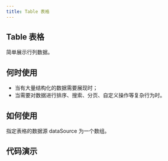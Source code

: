 ```yaml
---
title: Table 表格
---
```


## Table 表格

简单展示行列数据。

## 何时使用

- 当有大量结构化的数据需要展现时；
- 当需要对数据进行排序、搜索、分页、自定义操作等复杂行为时。

## 如何使用

指定表格的数据源 dataSource 为一个数组。

## 代码演示

<div class="w-container">
    <w-table
        row-key="id"
        :columns="state.columns"
        :rows="state.dataSource"
        :pagination="state.pagination"
        :row-selection="state.rowSelection"
        @change="onTableChange">
        <template v-slot:action="{ row }">
            <a @click="toView(row)" href="javascript:;" class="w-btn btn-link">查看</a>
        </template>
    </w-table>
</div>

<script setup>
import { reactive, ref, toRefs } from 'vue';

// 测试数据
const Storage = {
  getColumns() {
    return [
      {
        title: '序号',
        name: 'index',
      },
      {
        title: '姓名',
        name: 'name'
      },
      {
        title: '生日',
        name: 'birthday',
        scopedSlot: 'birthday'
      },
      {
        title: '年龄',
        name: 'age'
      },
      {
        title: '性别',
        name: 'sex'
      },
      {
        title: '操作',
        name: 'action',
        scopedSlot: 'action'
      }
    ];
  },
  getDataSource(number) {
      return Array(number).fill(1).map((item,index) => ({
          id: index,
          name: `test-${index}`,
          age: index + 1,
          birthday: (new Date().toLocaleString()),
          sex: '男'
      }))
  }
};

const state = reactive({
  dataSource: Storage.getDataSource(10),
  columns: Storage.getColumns(),
  pagination: {
    total: 101,
    current: 1,
    pageSize: 20,
    pageSizes: [10, 20, 30]
  },
  rowSelection: {
    type: 'checkbox',
    selectedRowKeys: [],
    onChange: function (selectedRowKeys, selectedRows) {
      console.log('selectedRowKeys:', selectedRowKeys);
      console.log('selectedRows:', selectedRows);
    },
    onSelect: function (record, selected, selectedRows) {
      console.log('record:', record, 'selected:', selected, 'selectedRows:', selectedRows);
    },
    onSelectAll: function (selected, selectedRows, changeRows) {
      console.log('selected:', selected, 'selectedRows:', selectedRows, 'changeRows:', changeRows);
    },
    onSelectInvert: function (selectedRows) {
      console.log('selectedRows:', selectedRows);
    }
  }
});

const onTableChange = () => {}

const toView = (row) => {
  console.log(row);
}

</script>
